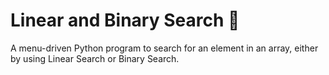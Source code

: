 # Linear and Binary Search 👀

A menu-driven Python program
to search for an element in an array, either by using Linear Search or Binary Search.
